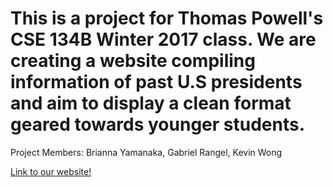 # This is a project for Thomas Powell's CSE 134B Winter 2017 class. We are creating a website compiling information of past U.S presidents and aim to display a clean format geared towards younger students. 

Project Members: Brianna Yamanaka, Gabriel Rangel, Kevin Wong

[Link to our website!](https://cse-134b-b2127.firebaseapp.com)